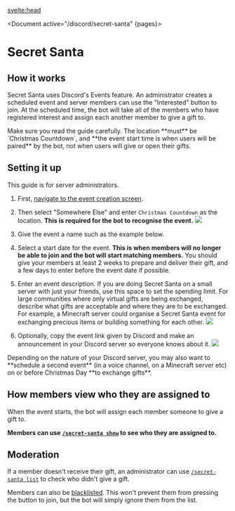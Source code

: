 <script>
	import Document from '$components/Document.svelte';
	import Warning from '$components/Admonitions/Warning.svelte';
	import Tip from '$components/Admonitions/Tip.svelte';
	import pages from '../pages.json'
</script>

<svelte:head>

<title>Secret Santa • Christmas Countdown</title>
<meta name="title" content="Secret Santa • Christmas Countdown" />
<meta name="og:title" content="Secret Santa • Christmas Countdown" />
<meta name="twitter:title" content="Secret Santa • Christmas Countdown" />
<meta
		name="description"
		content="Use the Christmas Countdown bot for Discord's Secret Santa feature to organise your gift exchange."
	/>
<meta
		name="og:description"
		content="Use the Christmas Countdown bot for Discord's Secret Santa feature to organise your gift exchange."
	/>
<meta
		name="twitter:description"
		content="Use the Christmas Countdown bot for Discord's Secret Santa feature to organise your gift exchange."
	/>
</svelte:head>

<Document active="/discord/secret-santa" {pages}>

# Secret Santa

## How it works

Secret Santa uses Discord's Events feature.
An administrator creates a scheduled event and server members can use the "Interested" button to join.
At the scheduled time, the bot will take all of the members who have registered interest and assign each another member to give a gift to.

<Warning>
Make sure you read the guide carefully.
The location **must** be `Christmas Countdown`,
and **the event start time is when users will be paired** by the bot, not when users will give or open their gifts.  
</Warning>

## Setting it up

This guide is for server administrators.

1. First, [navigate to the event creation screen](https://static.eartharoid.me/sharex/21/11/DiscordPTB_22S13DlCJS.png).

2. Then select "Somewhere Else" and enter `Christmas Countdown` as the location. **This is required for the bot to recognise the event.**
![](https://static.eartharoid.me/sharex/21/11/qRjD13f1xx.png)

3. Give the event a name such as the example below.

4. Select a start date for the event. **This is when members will no longer be able to join and the bot will start matching members.**
You should give your members at least 2 weeks to prepare and deliver their gift, and a few days to enter before the event date if possible.

1. Enter an event description. If you are doing Secret Santa on a small server with just your friends, use this space to set the spending limit.
For large communities where only virtual gifts are being exchanged, describe what gifts are acceptable and where they are to be exchanged.
For example, a Minecraft server could organise a Secret Santa event for exchanging precious items or building something for each other.
![](https://static.eartharoid.me/sharex/21/11/DiscordPTB_7tLCMzy5ho.png)

1. Optionally, copy the event link given by Discord and make an announcement in your Discord server so everyone knows about it.
![](https://static.eartharoid.me/sharex/21/11/DiscordPTB_2yiQDHklZH.png)


<Tip>
Depending on the nature of your Discord server,
you may also want to **schedule a second event** (in a voice channel, on a Minecraft server etc) on or before Christmas Day **to exchange gifts**.
</Tip>

## How members view who they are assigned to

When the event starts, the bot will assign each member someone to give a gift to.

**Members can use [`/secret-santa show`](/discord/commands#secret-santa-show) to see who they are assigned to.**

## Moderation

If a member doesn't receive their gift, an administrator can use [`/secret-santa list`](/discord/commands#secret-santa-list) to check who didn't give a gift.

Members can also be [blacklisted](/discord/commands#secret-santa-blacklist). This won't prevent them from pressing the button to join, but the bot will simply ignore them from the list.

</Document>
